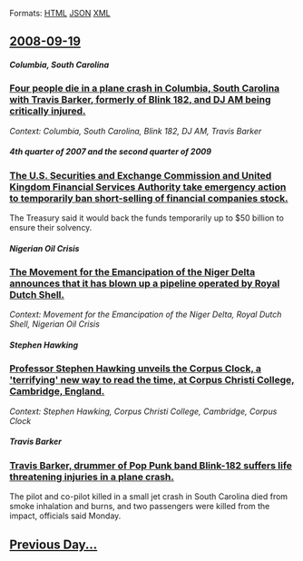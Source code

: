 
Formats: [HTML](2008/09/19/index.html)  [JSON](2008/09/19/index.json)  [XML](2008/09/19/index.xml)  

## [2008-09-19](/news/2008/09/19/index.md)

##### Columbia, South Carolina
### [ Four people die in a plane crash in Columbia, South Carolina with Travis Barker, formerly of Blink 182, and DJ AM being critically injured. ](/news/2008/09/19/four-people-die-in-a-plane-crash-in-columbia-south-carolina-with-travis-barker-formerly-of-blink-182-and-dj-am-being-critically-injured.md)
_Context: Columbia, South Carolina, Blink 182, DJ AM, Travis Barker_

##### 4th quarter of 2007 and the second quarter of 2009
### [ The U.S. Securities and Exchange Commission and United Kingdom Financial Services Authority take emergency action to temporarily ban short-selling of financial companies stock. ](/news/2008/09/19/the-u-s-securities-and-exchange-commission-and-united-kingdom-financial-services-authority-take-emergency-action-to-temporarily-ban-short.md)
The Treasury said it would back the funds temporarily up to $50 billion to ensure their solvency.

##### Nigerian Oil Crisis
### [ The Movement for the Emancipation of the Niger Delta announces that it has blown up a pipeline operated by Royal Dutch Shell. ](/news/2008/09/19/the-movement-for-the-emancipation-of-the-niger-delta-announces-that-it-has-blown-up-a-pipeline-operated-by-royal-dutch-shell.md)
_Context: Movement for the Emancipation of the Niger Delta, Royal Dutch Shell, Nigerian Oil Crisis_

##### Stephen Hawking
### [ Professor Stephen Hawking unveils the Corpus Clock, a 'terrifying' new way to read the time, at Corpus Christi College, Cambridge, England. ](/news/2008/09/19/professor-stephen-hawking-unveils-the-corpus-clock-a-terrifying-new-way-to-read-the-time-at-corpus-christi-college-cambridge-england.md)
_Context: Stephen Hawking, Corpus Christi College, Cambridge, Corpus Clock_

##### Travis Barker
### [ Travis Barker, drummer of Pop Punk band Blink-182 suffers life threatening injuries in a plane crash. ](/news/2008/09/19/travis-barker-drummer-of-pop-punk-band-blink-182-suffers-life-threatening-injuries-in-a-plane-crash.md)
The pilot and co-pilot killed in a small jet crash in South Carolina died from smoke inhalation and burns, and two passengers were killed from the impact, officials said Monday.

## [Previous Day...](/news/2008/09/18/index.md)

